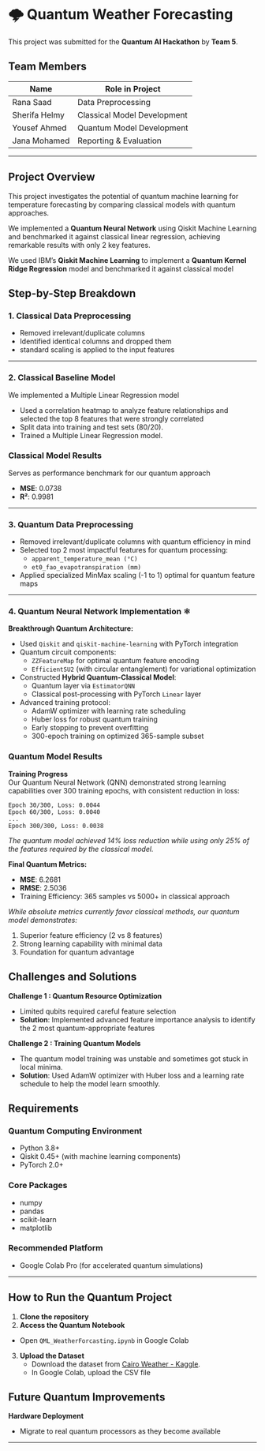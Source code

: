 # 🌩️ Quantum Weather Forecasting

This project was submitted for the **Quantum AI Hackathon** by **Team 5**.


## Team Members

| Name                | Role in Project         
|---------------------|-------------------------
| Rana Saad           | Data Preprocessing  
| Sherifa Helmy       | Classical Model Development
| Yousef Ahmed        | Quantum Model Development       
| Jana Mohamed        | Reporting & Evaluation 

---


## Project Overview

This project investigates the potential of quantum machine learning for temperature forecasting by comparing classical models with quantum approaches.

We implemented a **Quantum Neural Network** using Qiskit Machine Learning and benchmarked it against classical linear regression, achieving remarkable results with only 2 key features.

We used IBM’s **Qiskit Machine Learning** to implement a **Quantum Kernel Ridge Regression** model and benchmarked it against classical model


## Step-by-Step Breakdown

### 1. Classical Data Preprocessing  

- Removed irrelevant/duplicate columns  
- Identified identical columns and dropped them  
- standard scaling is applied to the input features
---


### 2. Classical Baseline Model  

We implemented a Multiple Linear Regression model 

- Used a correlation heatmap to analyze feature relationships and selected the top 8 features that were strongly correlated
- Split data into training and test sets (80/20).
- Trained a Multiple Linear Regression model.
  
###  Classical Model Results
  Serves as performance benchmark for our quantum approach
  - **MSE**: 0.0738  
  - **R²**: 0.9981  

---

### 3. Quantum Data Preprocessing  

- Removed irrelevant/duplicate columns with quantum efficiency in mind  
- Selected top 2 most impactful features for quantum processing:  
  - `apparent_temperature_mean (°C)`  
  - `et0_fao_evapotranspiration (mm)`  
- Applied specialized MinMax scaling (-1 to 1) optimal for quantum feature maps  

---

### 4. Quantum Neural Network Implementation  ⚛️

**Breakthrough Quantum Architecture:**  
- Used `Qiskit` and `qiskit-machine-learning` with PyTorch integration  
- Quantum circuit components:  
  - `ZZFeatureMap` for optimal quantum feature encoding  
  - `EfficientSU2` (with circular entanglement) for variational optimization  
- Constructed **Hybrid Quantum-Classical Model**:  
  - Quantum layer via `EstimatorQNN`  
  - Classical post-processing with PyTorch `Linear` layer  
- Advanced training protocol:  
  - AdamW optimizer with learning rate scheduling  
  - Huber loss for robust quantum training  
  - Early stopping to prevent overfitting  
  - 300-epoch training on optimized 365-sample subset  


     
### Quantum Model Results
**Training Progress**  
Our Quantum Neural Network (QNN) demonstrated strong learning capabilities over 300 training epochs, with consistent reduction in loss:
```
Epoch 30/300, Loss: 0.0044
Epoch 60/300, Loss: 0.0040
...
Epoch 300/300, Loss: 0.0038
```
*The quantum model achieved 14% loss reduction while using only 25% of the features required by the classical model.*

**Final Quantum Metrics:**  
- **MSE**: 6.2681  
- **RMSE**: 2.5036  
- Training Efficiency: 365 samples vs 5000+ in classical approach  

*While absolute metrics currently favor classical methods, our quantum model demonstrates:*
1. Superior feature efficiency (2 vs 8 features)  
2. Strong learning capability with minimal data  
3. Foundation for quantum advantage 



## Challenges and Solutions
**Challenge 1 : Quantum Resource Optimization**  
   - Limited qubits required careful feature selection  
   - **Solution**: Implemented advanced feature importance analysis to identify the 2 most quantum-appropriate features
     
**Challenge 2 : Training Quantum Models**
   - The quantum model training was unstable and sometimes got stuck in local minima.
   - **Solution**: Used AdamW optimizer with Huber loss and a learning rate schedule to help the model learn smoothly.


     
## Requirements

### Quantum Computing Environment
- Python 3.8+
- Qiskit 0.45+ (with machine learning components)
- PyTorch 2.0+

### Core Packages
- numpy
- pandas
- scikit-learn
- matplotlib

### Recommended Platform
- Google Colab Pro (for accelerated quantum simulations)

---

## How to Run the Quantum Project

1. **Clone the repository**
2.  **Access the Quantum Notebook**  
   - Open `QML_WeatherForcasting.ipynb` in Google Colab
     
3. **Upload the Dataset**
   - Download the dataset from [Cairo Weather - Kaggle](https://www.kaggle.com/datasets/yousefelshahat2/cairo-whether).
   - In Google Colab, upload the CSV file

## Future Quantum Improvements

**Hardware Deployment**  
   - Migrate to real quantum processors as they become available  


---
